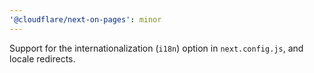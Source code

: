 ```yaml
---
'@cloudflare/next-on-pages': minor
---
```


Support for the internationalization (`i18n`) option in `next.config.js`, and locale redirects.
